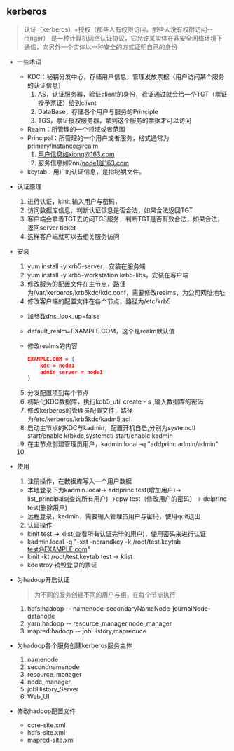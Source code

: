 ## kerberos
> 认证（kerberos）+授权（那些人有权限访问，那些人没有权限访问--ranger）
> 是一种计算机网络认证协议，它允许某实体在非安全网络环境下通信，向另外一个实体以一种安全的方式证明自己的身份

- 一些术语
  - KDC：秘钥分发中心，存储用户信息，管理发放票据（用户访问某个服务的认证信息）
    1. AS，认证服务器，验证client的身份，验证通过就会给一个TGT（票证授予票证）给到client
    2. DataBase，存储各个用户与服务的Principle
    3. TGS，票证授权服务器，拿到这个服务的票据才可以访问
  - Realm：所管理的一个领域或者范围
  - Principal：所管理的一个用户或者服务，格式通常为primary/instance@realm
    1. 用户信息如xiong@163.com
    2. 服务信息如2nn/node1@163.com
  - keytab：用户的认证信息，是指秘钥文件。
- 认证原理
  1. 进行认证，kinit,输入用户与密码，
  2. 访问数据库信息，判断认证信息是否合法，如果合法返回TGT
  3. 客户端会拿着TGT去访问TGS服务，判断TGT是否有效合法，如果合法，返回server ticket
  4. 这样客户端就可以去相关服务访问
- 安装
  1. yum install -y krb5-server，安装在服务端
  2. yum install -y krb5-workstation krb5-libs，安装在客户端
  3. 修改服务的配置文件在主节点，路径为/var/kerberos/krb5kdc/kdc.conf，需要修改realms，为公司网址地址
  4. 修改客户端的配置文件在各个节点，路径为/etc/krb5
    - 加参数dns_look_up=false
  
    - default_realm=EXAMPLE.COM，这个是realm默认值
  
    - 修改realms的内容
  
         ~~~json
         EXAMPLE.COM = {  
             kdc = node1  
             admin_server = node1    
         }
         ~~~
  5. 分发配置项到每个节点
  6. 初始化KDC数据库，执行kdb5_util create - s ,输入数据库的密码
  7. 修改kerberos的管理员配置文件，路径为/etc/kerberos/krb5kdc/kadm5.acl
  7. 启动主节点的KDC与kadmin，配置开机自启,分别为systemctl start/enable krbkdc,systemctl start/enable kadmin
  8. 在主节点创建管理员用户，kadmin.local -q "addprinc admin/admin"
  9. 
- 使用
  1. 注册操作，在数据库写入一个用户数据
    - 本地登录下为kadmin.local-> addprinc test(增加用户)-> list_principals(查询所有用户)
      ->cpw test（修改用户的密码）-> delprinc test(删除用户)
    - 远程登录，kadmin，需要输入管理员用户与密码，使用quit退出
  2. 认证操作
    - kinit test -> klist(查看所有认证完毕的用户)，使用密码来进行认证
    - kadmin.local -q "-xst -norandkey -k /root/test.keytab test@EXAMPLE.com"
    - kinit -kt /root/test.keytab test  -> klist
    - kdestroy 销毁登录的票证

- 为hadoop开启认证
  > 为不同的服务创建不同的用户与组，在每个节点执行
  1. hdfs:hadoop --  namenode-secondaryNameNode-journalNode-datanode
  2. yarn:hadoop  --  resource_manager,node_manager
  3. mapred:hadoop -- jobHistory,mapreduce

- 为hadoop各个服务创建kerberos服务主体
  1. namenode
  2. secondnamenode
  3. resource_manager
  4. node_manager
  5. jobHistory_Server
  6. Web_UI
- 修改hadoop配置文件
  - core-site.xml
  - hdfs-site.xml
  - mapred-site.xml



















